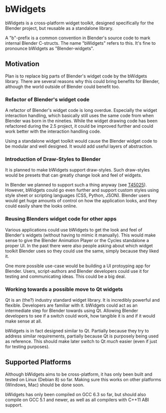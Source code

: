 # bWidgets

bWidgets is a cross-platform widget toolkit, designed specifically for the Blender project, but reusable as a standalone library.

A "b"-prefix is a common convention in Blender's source code to mark internal Blender C-structs. The name "bWidgets" refers to this.
It's fine to pronounce bWidgets as "Blender-widgets".

## Motivation

Plan is to replace big parts of Blender's widget code by the bWidgets library. There are several reasons why this could bring benefits for Blender, although the world outside of Blender could benefit too.

### Refactor of Blender's widget code

A refactor of Blender's widget code is long overdue. Especially the widget interaction handling, which basically still uses the same code from when Blender was born in the nineties.
While the widget drawing code has been refactored during the 2.5 project, it could be improved further and could work better with the interaction handling code.

Using a standalone widget toolkit would cause the Blender widget code to be modular and well designed. It would add useful layers of abstraction.

### Introduction of Draw-Styles to Blender

It is planned to make bWidgets support draw-styles. Such draw-styles would be presets that can greatly change look and feel of widgets.

In Blender we planned to support such a thing anyway (see [T45025](https://developer.blender.org/T45025)). However, bWidgets could go even further and support custom styles using style sheet or scripting languages (CSS, Python, JSON). Blender users would get huge amounts of control on how the application looks, and they could easily share the looks online.

### Reusing Blenders widget code for other apps

Various applications could use bWidgets to get the look and feel of Blender's widgets (without having to mimic it manually). This would make sense to give the Blender Animation Player or the Cycles standalone a proper UI. In the past there were also people asking about which widget toolkit Blender uses so they could use the same, simply because they liked it.

One more possible use-case would be building a UI protoyping app for Blender. Users, script-authors and Blender developers could use it for testing and communicating ideas. This could be a big deal.

### Working towards a possible move to Qt widgets

Qt is an (the?) industry standard widget library. It is incredibly powerful and flexible. Developers are familiar with it.
bWidgets could act as an intermediate step for Blender towards using Qt. Allowing Blender developers to see if a switch could work, how tangible it is and if it would make sense at all.

bWidgets is in fact designed similar to Qt. Partially because they try to address similar requirements, partially because Qt is purposely being used as reference. This should make later switch to Qt *much* easier (even if just for testing purposes).

## Supported Platforms

Although bWidgets aims to be cross-platform, it has only been built and tested on Linux (Debian 8) so far. Making sure this works on other platforms (Windows, Mac) should be done soon.

bWidgets has only been compiled on GCC 6.3 so far, but should also compile on GCC 5.1 and newer, as well as all compilers with C++11 ABI support.
